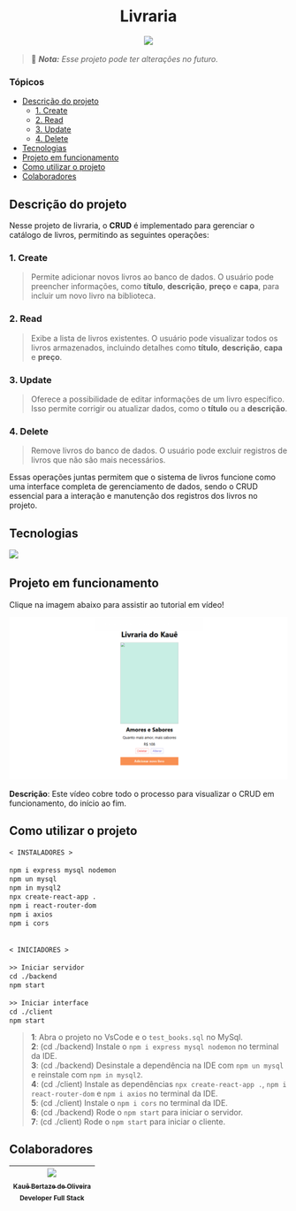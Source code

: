 <h1 align="center">Livraria</h1>

<p align="center">
<img loading="lazy" src="http://img.shields.io/static/v1?label=STATUS&message=CONCLUIDO&color=GREEN&style=for-the-badge"/>
</p>

> 🔔 ***Nota:** Esse projeto pode ter alterações no futuro.*

### Tópicos

- [Descrição do projeto](#descrição-do-projeto)
  - [1. Create](#1-create)
  - [2. Read](#2-read)
  - [3. Update](#3-update)
  - [4. Delete](#4-delete)
- [Tecnologias](#tecnologias)
- [Projeto em funcionamento](#projeto-em-funcionamento)
- [Como utilizar o projeto](#como-utilizar-o-projeto)
- [Colaboradores](#colaboradores)

## Descrição do projeto

Nesse projeto de livraria, o **CRUD** é implementado para gerenciar o catálogo de livros, permitindo as seguintes operações:

### 1. Create
> Permite adicionar novos livros ao banco de dados. O usuário pode preencher informações, como **título**, **descrição**, **preço** e **capa**, para incluir um novo livro na biblioteca.

### 2. Read
> Exibe a lista de livros existentes. O usuário pode visualizar todos os livros armazenados, incluindo detalhes como **título**, **descrição**, **capa** e **preço**.

### 3. Update
> Oferece a possibilidade de editar informações de um livro específico. Isso permite corrigir ou atualizar dados, como o **título** ou a **descrição**.

### 4. Delete
> Remove livros do banco de dados. O usuário pode excluir registros de livros que não são mais necessários.

Essas operações juntas permitem que o sistema de livros funcione como uma interface completa de gerenciamento de dados, sendo o CRUD essencial para a interação e manutenção dos registros dos livros no projeto.

## Tecnologias

<div width="140px">
    <img src="https://skillicons.dev/icons?i=react,mysql,nodejs,javascript,vscode,css" />
</div>

## Projeto em funcionamento

Clique na imagem abaixo para assistir ao tutorial em vídeo!

[![Assista ao tutorial](image.png "Como utilizar o sistema CRUD desse projeto")](https://drive.google.com/file/d/1ZP6Ljb-e8i-wyecIi_cl3iZfZMyVBLqw/view?usp=sharing)

**Descrição**: Este vídeo cobre todo o processo para visualizar o CRUD em funcionamento, do início ao fim.

## Como utilizar o projeto

```
< INSTALADORES >

npm i express mysql nodemon
npm un mysql
npm in mysql2
npx create-react-app .
npm i react-router-dom
npm i axios
npm i cors


< INICIADORES >

>> Iniciar servidor
cd ./backend
npm start

>> Iniciar interface
cd ./client
npm start
```

> **1**: Abra o projeto no VsCode e o `test_books.sql` no MySql.<br>
> **2**: (cd ./backend) Instale o `npm i express mysql nodemon` no terminal da IDE.<br>
> **3**: (cd ./backend) Desinstale a dependência na IDE com `npm un mysql` e reinstale com `npm in mysql2`.<br>
> **4**: (cd ./client) Instale as dependências `npx create-react-app .`, `npm i react-router-dom` e `npm i axios` no terminal da IDE.<br>
> **5**: (cd ./client) Instale o `npm i cors` no terminal da IDE.<br>
> **6**: (cd ./backend) Rode o `npm start` para iniciar o servidor.<br>
> **7**: (cd ./client) Rode o `npm start` para iniciar o cliente.<br>

## Colaboradores

| [<img src="https://avatars.githubusercontent.com/u/69527468?v=4" width=115><br><sub>Kauê Bertaze de Oliveira</sub>](https://github.com/KaueTTS)<br><sub>Developer Full Stack</sub> |
| :---:
